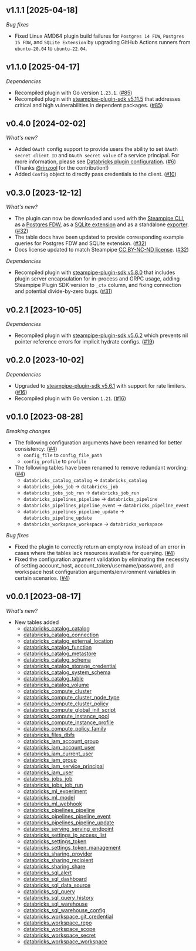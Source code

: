 ## v1.1.1 [2025-04-18]

_Bug fixes_

- Fixed Linux AMD64 plugin build failures for `Postgres 14 FDW`, `Postgres 15 FDW`, and `SQLite Extension` by upgrading GitHub Actions runners from `ubuntu-20.04` to `ubuntu-22.04`.

## v1.1.0 [2025-04-17]

_Dependencies_

- Recompiled plugin with Go version `1.23.1`. ([#85](https://github.com/turbot/steampipe-plugin-databricks/pull/85))
- Recompiled plugin with [steampipe-plugin-sdk v5.11.5](https://github.com/turbot/steampipe-plugin-sdk/blob/v5.11.5/CHANGELOG.md#v5115-2025-03-31) that addresses critical and high vulnerabilities in dependent packages. ([#85](https://github.com/turbot/steampipe-plugin-databricks/pull/85))

## v0.4.0 [2024-02-02]

_What's new?_

- Added `OAuth` config support to provide users the ability to set `OAuth secret client ID` and `OAuth secret value` of a service principal. For more information, please see [Databricks plugin configuration](https://hub.steampipe.io/plugins/turbot/databricks#configuration). ([#6](https://github.com/turbot/steampipe-plugin-databricks/pull/6)) (Thanks [@rinzool](https://github.com/rinzool) for the contribution!)
- Added `Config` object to directly pass credentials to the client. ([#10](https://github.com/turbot/steampipe-plugin-databricks/pull/10))

## v0.3.0 [2023-12-12]

_What's new?_

- The plugin can now be downloaded and used with the [Steampipe CLI](https://steampipe.io/docs), as a [Postgres FDW](https://steampipe.io/docs/steampipe_postgres/overview), as a [SQLite extension](https://steampipe.io/docs//steampipe_sqlite/overview) and as a standalone [exporter](https://steampipe.io/docs/steampipe_export/overview). ([#32](https://github.com/turbot/steampipe-plugin-databricks/pull/32))
- The table docs have been updated to provide corresponding example queries for Postgres FDW and SQLite extension. ([#32](https://github.com/turbot/steampipe-plugin-databricks/pull/32))
- Docs license updated to match Steampipe [CC BY-NC-ND license](https://github.com/turbot/steampipe-plugin-databricks/blob/main/docs/LICENSE). ([#32](https://github.com/turbot/steampipe-plugin-databricks/pull/32))

_Dependencies_

- Recompiled plugin with [steampipe-plugin-sdk v5.8.0](https://github.com/turbot/steampipe-plugin-sdk/blob/main/CHANGELOG.md#v580-2023-12-11) that includes plugin server encapsulation for in-process and GRPC usage, adding Steampipe Plugin SDK version to `_ctx` column, and fixing connection and potential divide-by-zero bugs. ([#31](https://github.com/turbot/steampipe-plugin-databricks/pull/31))

## v0.2.1 [2023-10-05]

_Dependencies_

- Recompiled plugin with [steampipe-plugin-sdk v5.6.2](https://github.com/turbot/steampipe-plugin-sdk/blob/main/CHANGELOG.md#v562-2023-10-03) which prevents nil pointer reference errors for implicit hydrate configs. ([#19](https://github.com/turbot/steampipe-plugin-databricks/pull/19))

## v0.2.0 [2023-10-02]

_Dependencies_

- Upgraded to [steampipe-plugin-sdk v5.6.1](https://github.com/turbot/steampipe-plugin-sdk/blob/main/CHANGELOG.md#v561-2023-09-29) with support for rate limiters. ([#16](https://github.com/turbot/steampipe-plugin-databricks/pull/16))
- Recompiled plugin with Go version `1.21`. ([#16](https://github.com/turbot/steampipe-plugin-databricks/pull/16))

## v0.1.0 [2023-08-28]

_Breaking changes_

- The following configuration arguments have been renamed for better consistency: ([#4](https://github.com/turbot/steampipe-plugin-databricks/pull/4))
  - `config_file` to `config_file_path`
  - `config_profile` to `profile`
- The following tables have been renamed to remove redundant wording: ([#4](https://github.com/turbot/steampipe-plugin-databricks/pull/4))
  - `databricks_catalog_catalog` -> `databricks_catalog`
  - `databricks_jobs_job` -> `databricks_job`
  - `databricks_jobs_job_run` -> `databricks_job_run`
  - `databricks_pipelines_pipeline` -> `databricks_pipeline`
  - `databricks_pipelines_pipeline_event` -> `databricks_pipeline_event`
  - `databricks_pipelines_pipeline_update` -> `databricks_pipeline_update`
  - `databricks_workspace_workspace` -> `databricks_workspace`

_Bug fixes_

- Fixed the plugin to correctly return an empty row instead of an error in cases where the tables lack resources available for querying. ([#4](https://github.com/turbot/steampipe-plugin-databricks/pull/4))
- Fixed the configuration argument validation by eliminating the necessity of setting account_host, account_token/username/password, and workspace host configuration arguments/environment variables in certain scenarios. ([#4](https://github.com/turbot/steampipe-plugin-databricks/pull/4))

## v0.0.1 [2023-08-17]

_What's new?_

- New tables added
  - [databricks_catalog_catalog](https://hub.steampipe.io/plugins/turbot/databricks/tables/databricks_catalog_catalog)
  - [databricks_catalog_connection](https://hub.steampipe.io/plugins/turbot/databricks/tables/databricks_catalog_connection)
  - [databricks_catalog_external_location](https://hub.steampipe.io/plugins/turbot/databricks/tables/databricks_catalog_external_location)
  - [databricks_catalog_function](https://hub.steampipe.io/plugins/turbot/databricks/tables/databricks_catalog_function)
  - [databricks_catalog_metastore](https://hub.steampipe.io/plugins/turbot/databricks/tables/databricks_catalog_metastore)
  - [databricks_catalog_schema](https://hub.steampipe.io/plugins/turbot/databricks/tables/databricks_catalog_schema)
  - [databricks_catalog_storage_credential](https://hub.steampipe.io/plugins/turbot/databricks/tables/databricks_catalog_storage_credential)
  - [databricks_catalog_system_schema](https://hub.steampipe.io/plugins/turbot/databricks/tables/databricks_catalog_system_schema)
  - [databricks_catalog_table](https://hub.steampipe.io/plugins/turbot/databricks/tables/databricks_catalog_table)
  - [databricks_catalog_volume](https://hub.steampipe.io/plugins/turbot/databricks/tables/databricks_catalog_volume)
  - [databricks_compute_cluster](https://hub.steampipe.io/plugins/turbot/databricks/tables/databricks_compute_cluster)
  - [databricks_compute_cluster_node_type](https://hub.steampipe.io/plugins/turbot/databricks/tables/databricks_compute_cluster_node_type)
  - [databricks_compute_cluster_policy](https://hub.steampipe.io/plugins/turbot/databricks/tables/databricks_compute_cluster_policy)
  - [databricks_compute_global_init_script](https://hub.steampipe.io/plugins/turbot/databricks/tables/databricks_compute_global_init_script)
  - [databricks_compute_instance_pool](https://hub.steampipe.io/plugins/turbot/databricks/tables/databricks_compute_instance_pool)
  - [databricks_compute_instance_profile](https://hub.steampipe.io/plugins/turbot/databricks/tables/databricks_compute_instance_profile)
  - [databricks_compute_policy_family](https://hub.steampipe.io/plugins/turbot/databricks/tables/databricks_compute_policy_family)
  - [databricks_files_dbfs](https://hub.steampipe.io/plugins/turbot/databricks/tables/databricks_files_dbfs)
  - [databricks_iam_account_group](https://hub.steampipe.io/plugins/turbot/databricks/tables/databricks_iam_account_group)
  - [databricks_iam_account_user](https://hub.steampipe.io/plugins/turbot/databricks/tables/databricks_iam_account_user)
  - [databricks_iam_current_user](https://hub.steampipe.io/plugins/turbot/databricks/tables/databricks_iam_current_user)
  - [databricks_iam_group](https://hub.steampipe.io/plugins/turbot/databricks/tables/databricks_iam_group)
  - [databricks_iam_service_principal](https://hub.steampipe.io/plugins/turbot/databricks/tables/databricks_iam_service_principal)
  - [databricks_iam_user](https://hub.steampipe.io/plugins/turbot/databricks/tables/databricks_iam_user)
  - [databricks_jobs_job](https://hub.steampipe.io/plugins/turbot/databricks/tables/databricks_jobs_job)
  - [databricks_jobs_job_run](https://hub.steampipe.io/plugins/turbot/databricks/tables/databricks_jobs_job_run)
  - [databricks_ml_experiment](https://hub.steampipe.io/plugins/turbot/databricks/tables/databricks_ml_experiment)
  - [databricks_ml_model](https://hub.steampipe.io/plugins/turbot/databricks/tables/databricks_ml_model)
  - [databricks_ml_webhook](https://hub.steampipe.io/plugins/turbot/databricks/tables/databricks_ml_webhook)
  - [databricks_pipelines_pipeline](https://hub.steampipe.io/plugins/turbot/databricks/tables/databricks_pipelines_pipeline)
  - [databricks_pipelines_pipeline_event](https://hub.steampipe.io/plugins/turbot/databricks/tables/databricks_pipelines_pipeline_event)
  - [databricks_pipelines_pipeline_update](https://hub.steampipe.io/plugins/turbot/databricks/tables/databricks_pipelines_pipeline_update)
  - [databricks_serving_serving_endpoint](https://hub.steampipe.io/plugins/turbot/databricks/tables/databricks_serving_serving_endpoint)
  - [databricks_settings_ip_access_list](https://hub.steampipe.io/plugins/turbot/databricks/tables/databricks_settings_ip_access_list)
  - [databricks_settings_token](https://hub.steampipe.io/plugins/turbot/databricks/tables/databricks_settings_token)
  - [databricks_settings_token_management](https://hub.steampipe.io/plugins/turbot/databricks/tables/databricks_settings_token_management)
  - [databricks_sharing_provider](https://hub.steampipe.io/plugins/turbot/databricks/tables/databricks_sharing_provider)
  - [databricks_sharing_recipient](https://hub.steampipe.io/plugins/turbot/databricks/tables/databricks_sharing_recipient)
  - [databricks_sharing_share](https://hub.steampipe.io/plugins/turbot/databricks/tables/databricks_sharing_share)
  - [databricks_sql_alert](https://hub.steampipe.io/plugins/turbot/databricks/tables/databricks_sql_alert)
  - [databricks_sql_dashboard](https://hub.steampipe.io/plugins/turbot/databricks/tables/databricks_sql_dashboard)
  - [databricks_sql_data_source](https://hub.steampipe.io/plugins/turbot/databricks/tables/databricks_sql_data_source)
  - [databricks_sql_query](https://hub.steampipe.io/plugins/turbot/databricks/tables/databricks_sql_query)
  - [databricks_sql_query_history](https://hub.steampipe.io/plugins/turbot/databricks/tables/databricks_sql_query_history)
  - [databricks_sql_warehouse](https://hub.steampipe.io/plugins/turbot/databricks/tables/databricks_sql_warehouse)
  - [databricks_sql_warehouse_config](https://hub.steampipe.io/plugins/turbot/databricks/tables/databricks_sql_warehouse_config)
  - [databricks_workspace_git_credential](https://hub.steampipe.io/plugins/turbot/databricks/tables/databricks_workspace_git_credential)
  - [databricks_workspace_repo](https://hub.steampipe.io/plugins/turbot/databricks/tables/databricks_workspace_repo)
  - [databricks_workspace_scope](https://hub.steampipe.io/plugins/turbot/databricks/tables/databricks_workspace_scope)
  - [databricks_workspace_secret](https://hub.steampipe.io/plugins/turbot/databricks/tables/databricks_workspace_secret)
  - [databricks_workspace_workspace](https://hub.steampipe.io/plugins/turbot/databricks/tables/databricks_workspace_workspace)
